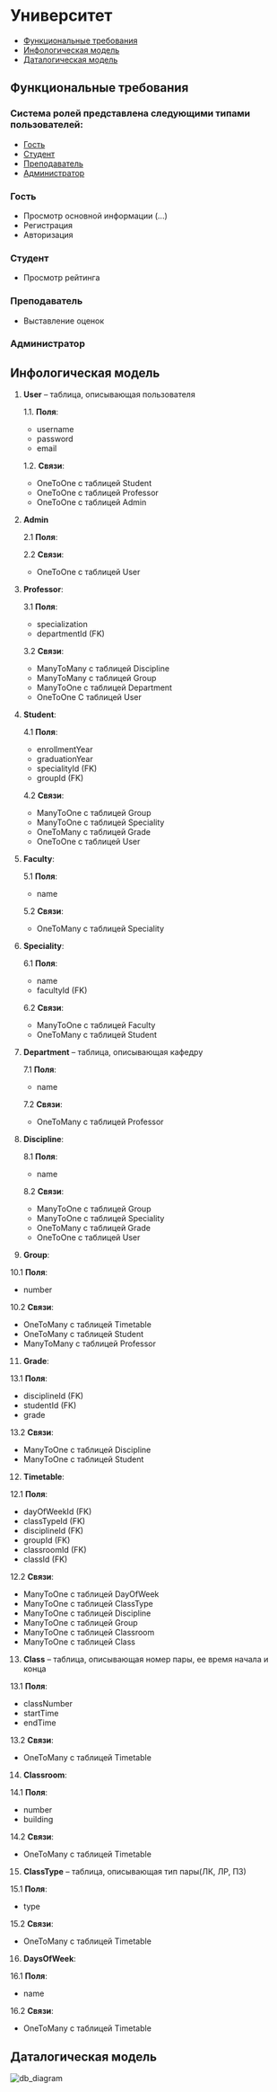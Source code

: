 # Университет  
- [Функциональные требования](#функциональные-требования)
- [Инфологическая модель](#инфологическая-модель)
- [Даталогическая модель](#даталогическая-модель)

## Функциональные требования
### Система ролей представлена следующими типами пользователей:
- [Гость](#гость)
- [Студент](#студент)
- [Преподаватель](#преподаватель)
- [Администратор](#администратор)

### Гость
- Просмотр основной информации (...)
- Регистрация
- Авторизация  
### Студент
- Просмотр рейтинга
### Преподаватель
- Выставление оценок
### Администратор

## Инфологическая модель
1. **User** – таблица, описывающая пользователя
   
    1.1. **Поля**:
    - username
    - password
    - email
      
    1.2. **Связи**:
    - OneToOne с таблицей Student
    - OneToOne с таблицей Professor
    - OneToOne с таблицей Admin
  
2. **Admin**

   2.1 **Поля**:

   2.2 **Связи**:
   - OneToOne с таблицей User
     
3. **Professor**:

   3.1 **Поля**:
    - specialization
    - departmentId (FK)
   
   3.2 **Связи**:
   - ManyToMany с таблицей Discipline
   - ManyToMany с таблицей Group
   - ManyToOne с таблицей Department
   - OneToOne С таблицей User

4. **Student**:

   4.1 **Поля**:
   - enrollmentYear
   - graduationYear
   - specialityId (FK)
   - groupId (FK)

   4.2 **Связи**:
   - ManyToOne с таблицей Group
   - ManyToOne с таблицей Speciality
   - OneToMany с таблицей Grade
   - OneToOne с таблицей User
  
5. **Faculty**:
   
   5.1 **Поля**:
   - name

   5.2 **Связи**:
   - OneToMany с таблицей Speciality
   
6. **Speciality**:
   
   6.1 **Поля**:
   - name
   - facultyId (FK)

   6.2 **Связи**:
   - ManyToOne с таблицей Faculty
   - OneToMany с таблицей Student
     
7. **Department**  – таблица, описывающая кафедру

   7.1 **Поля**:
   - name

   7.2 **Связи**:
   - OneToMany с таблицей Professor
   
8. **Discipline**:

   8.1 **Поля**:
   - name

   8.2 **Связи**:
   - ManyToOne с таблицей Group
   - ManyToOne с таблицей Speciality
   - OneToMany с таблицей Grade
   - OneToOne с таблицей User
   
10. **Group**:

   10.1 **Поля**:
   - number

   10.2 **Связи**:
   - OneToMany с таблицей Timetable
   - OneToMany с таблицей Student
   - ManyToMany с таблицей Professor

11. **Grade**:

   13.1 **Поля**:
   - disciplineId (FK)
   - studentId (FK)
   - grade

   13.2 **Связи**:
   - ManyToOne с таблицей Discipline
   - ManyToOne с таблицей Student
     
12. **Timetable**:

   12.1 **Поля**:
   - dayOfWeekId (FK)
   - classTypeId (FK)
   - disciplineId (FK)
   - groupId (FK)
   - classroomId (FK)
   - classId (FK)

   12.2 **Связи**:
   - ManyToOne с таблицей DayOfWeek
   - ManyToOne с таблицей ClassType
   - ManyToOne с таблицей Discipline
   - ManyToOne с таблицей Group
   - ManyToOne с таблицей Classroom
   - ManyToOne с таблицей Class

13. **Class**  – таблица, описывающая номер пары, ее время начала и конца

   13.1 **Поля**:
   - classNumber
   - startTime
   - endTime

   13.2 **Связи**:
   - OneToMany с таблицей Timetable
     
14. **Classroom**:

   14.1 **Поля**:
   - number
   - building

   14.2 **Связи**:
   - OneToMany с таблицей Timetable
     
15. **ClassType**  – таблица, описывающая тип пары(ЛК, ЛР, ПЗ)

   15.1 **Поля**:
   - type

   15.2 **Связи**:
   - OneToMany с таблицей Timetable
     
16. **DaysOfWeek**:

   16.1 **Поля**:
   - name

   16.2 **Связи**:
   - OneToMany с таблицей Timetable
     
## Даталогическая модель
![db_diagram](db_university.svg)

